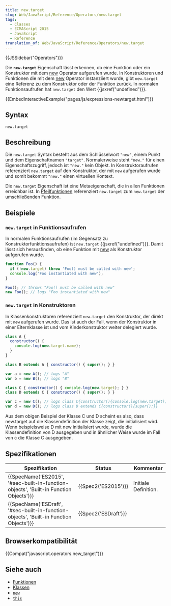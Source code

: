 ```yaml
---
title: new.target
slug: Web/JavaScript/Reference/Operators/new.target
tags:
  - Classes
  - ECMAScript 2015
  - JavaScript
  - Reference
translation_of: Web/JavaScript/Reference/Operators/new.target
---
```

{{JSSidebar("Operators")}}

Die **`new.target`** Eigenschaft lässt erkennen, ob eine Funktion oder ein Konstruktor mit dem [new](/de/docs/Web/JavaScript/Reference/Operators/new) Operator aufgerufen wurde. In Konstruktoren und Funktionen die mit dem [new](/de/docs/Web/JavaScript/Reference/Operators/new) Operator instanziiert wurde, gibt `new.target` eine Referenz zu dem Konstruktor oder der Funktion zurück. In normalen Funktionsaufrufen hat `new.target` den Wert {{jsxref("undefined")}}.

{{EmbedInteractiveExample("pages/js/expressions-newtarget.html")}}

## Syntax

    new.target

## Beschreibung

Die `new.target` Syntax besteht aus dem Schlüsselwort `"new"`, einem Punkt und dem Eigenschaftnamen `"target"`. Normalerweise steht `"new."` für einen Eigenschaftszugriff, jedoch ist `"new."` kein Objekt. In Konstruktoraufrufen referenziert `new.target` auf den Konstruktor, der mit `new` aufgerufen wurde und somit bekommt `"new."` einen virtuellen Kontext.

Die `new.target` Eigenschaft ist eine Metaeigenschaft, die in allen Funktionen erreichbar ist. In [Pfeilfunktionen](/de/docs/Web/JavaScript/Reference/Functions/Arrow_functions) referenziert `new.target` zum `new.target` der umschließenden Funktion.

## Beispiele

### `new.target` in Funktionsaufrufen

In normalen Funktionsaufrufen (im Gegensatz zu Konstruktorfunktionsaufrufen) ist `new.target` {{jsxref("undefined")}}. Damit lässt sich herausfinden, ob eine Funktion mit [new](/de/docs/Web/JavaScript/Reference/Operators/new) als Konstruktor aufgerufen wurde.

```js
function Foo() {
  if (!new.target) throw 'Foo() must be called with new';
  console.log('Foo instantiated with new');
}

Foo(); // throws "Foo() must be called with new"
new Foo(); // logs "Foo instantiated with new"
```

### `new.target` in Konstruktoren

In Klassenkonstruktoren referenziert `new.target` den Konstruktor, der direkt mit `new` aufgerufen wurde. Das ist auch der Fall, wenn der Konstruktor in einer Elternklasse ist und vom Kinderkonstruktor weiter delegiert wurde.

```js
class A {
  constructor() {
    console.log(new.target.name);
  }
}

class B extends A { constructor() { super(); } }

var a = new A(); // logs "A"
var b = new B(); // logs "B"

class C { constructor() { console.log(new.target); } }
class D extends C { constructor() { super(); } }

var c = new C(); // logs class C{constructor(){console.log(new.target);}}
var d = new D(); // logs class D extends C{constructor(){super();}}
```

Aus dem obigen Beispiel der Klasse C und D scheint es also, dass new\.target auf die Klassendefinition der Klasse zeigt, die initialisiert wird. Wenn beispielsweise D mit new initialisiert wurde, wurde die Klassendefinition von D ausgegeben und in ähnlicher Weise wurde im Fall von c die Klasse C ausgegeben.

## Spezifikationen

| Spezifikation                                                                                                        | Status                       | Kommentar            |
| -------------------------------------------------------------------------------------------------------------------- | ---------------------------- | -------------------- |
| {{SpecName('ES2015', '#sec-built-in-function-objects', 'Built-in Function Objects')}}     | {{Spec2('ES2015')}}     | Initiale Definition. |
| {{SpecName('ESDraft', '#sec-built-in-function-objects', 'Built-in Function Objects')}} | {{Spec2('ESDraft')}} |                      |

## Browserkompatibilität

{{Compat("javascript.operators.new_target")}}

## Siehe auch

- [Funktionen](/de/docs/Web/JavaScript/Reference/Functions)
- [Klassen](/de/docs/Web/JavaScript/Reference/Classes)
- [`new`](/de/docs/Web/JavaScript/Reference/Operators/new)
- [`this`](/de/docs/Web/JavaScript/Reference/Operators/this)
